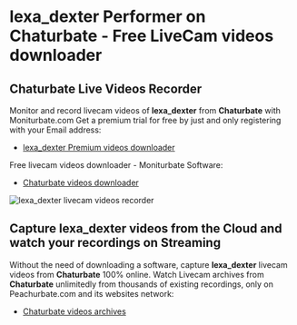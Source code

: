 # lexa_dexter Performer on Chaturbate - Free LiveCam videos downloader

## Chaturbate Live Videos Recorder

Monitor and record livecam videos of **lexa_dexter** from **Chaturbate** with Moniturbate.com
Get a premium trial for free by just and only registering with your Email address:
* [lexa_dexter Premium videos downloader](https://moniturbate.com/request-demo-licence-key.html)

Free livecam videos downloader - Moniturbate Software:
* [Chaturbate videos downloader](https://moniturbate.com/moniturbate-download-software.html)

![lexa_dexter livecam videos recorder](https://peachurnet.com/templates/moniturbate-software.png)


## Capture lexa_dexter videos from the Cloud and watch your recordings on Streaming

Without the need of downloading a software, capture **lexa_dexter** livecam videos from **Chaturbate** 100% online.
Watch Livecam archives from **Chaturbate** unlimitedly from thousands of existing recordings, only on Peachurbate.com and its websites network:
* [Chaturbate videos archives](https://peachurnet.com/)